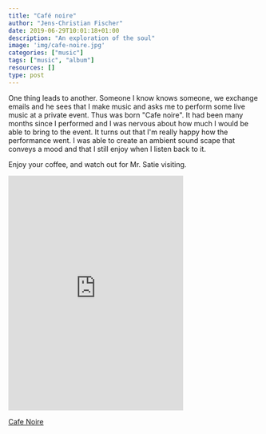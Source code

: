 ```yaml
---
title: "Café noire"
author: "Jens-Christian Fischer"
date: 2019-06-29T10:01:18+01:00
description: "An exploration of the soul"
image: 'img/cafe-noire.jpg'
categories: ["music"]
tags: ["music", "album"]
resources: []
type: post
---
```


One thing leads to another. Someone I know knows someone, we exchange emails and he sees that I make music and asks me to perform some live music at a private event. Thus was born "Cafe noire". It had been many months since I performed and I was nervous about how much I would be able to bring to the event. It turns out that I'm really happy how the performance went. I was able to create an ambient sound scape that conveys a mood and that I still enjoy when I listen back to it.

Enjoy your coffee, and watch out for Mr. Satie visiting.

<iframe style="border: 0; width: 350px; height: 470px;" src="https://bandcamp.com/EmbeddedPlayer/album=1858019992/size=large/bgcol=ffffff/linkcol=0687f5/tracklist=false/transparent=true/" seamless><a href="http://jens-christianfischer.bandcamp.com/album/caf-noire">Café Noire by Jens-Christian Fischer</a></iframe>

[Cafe Noire](https://jens-christianfischer.bandcamp.com/album/caf-noire)